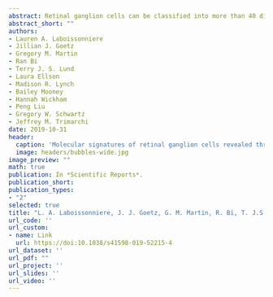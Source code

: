 ```yaml
---
abstract: Retinal ganglion cells can be classified into more than 40 distinct subtypes, whether by functional classification or transcriptomics. The examination of these subtypes in relation to their physiology, projection patterns, and circuitry would be greatly facilitated through the identification of specific molecular identifiers for the generation of transgenic mice. Advances in single cell transcriptomic profiling have enabled the identification of molecular signatures for cellular subtypes that are only rarely found. Therefore, we used single cell profiling combined with hierarchical clustering and correlate analyses to identify genes expressed in distinct populations of Parvalbumin-expressing cells and functionally classified RGCs. RGCs were manually isolated based either upon fluorescence or physiological distinction through cell-attached recordings. Microarray hybridization and RNA-Sequencing were employed for the characterization of transcriptomes and in situ hybridization was utilized to further characterize gene candidate expression. Gene candidates were identified based upon cluster correlation, as well as expression specificity within physiologically distinct classes of RGCs. Further, we identified Prph, Ctxn3, and Prkcq as potential candidates for ipRGC classification in the murine retina. The use of these genes, or one of the other newly identified subset markers, for the generation of a transgenic mouse would enable future studies of RGC-subtype specific function, wiring, and projection.
abstract_short: ""
authors:
- Lauren A. Laboissonniere
- Jillian J. Goetz
- Gregory M. Martin
- Ran Bi
- Terry J. S. Lund
- Laura Ellson
- Madison R. Lynch
- Bailey Mooney
- Hannah Wickham
- Peng Liu
- Gregory W. Schwartz
- Jeffrey M. Trimarchi
date: 2019-10-31
header:
  caption: 'Molecular signatures of retinal ganglion cells revealed through single cell profiling'
  image: headers/bubbles-wide.jpg
image_preview: ""
math: true
publication: In *Scientific Reports*.
publication_short:
publication_types:
- "2"
selected: true
title: "L. A. Laboissonniere, J. J. Goetz, G. M. Martin, R. Bi, T. J.S. Lund, L. Ellson, M. R. Lynch, B. Mooney, H. Wickham, A. Mani, P. Liu, G. W. Schwartz, and J. M. Trimarchi (2019), Molecular signatures of retinal ganglion cells revealed through single cell profiling, Scientific Reports."
url_code: ''
url_custom:
- name: Link
  url: https://doi:10.1038/s41598-019-52215-4
url_dataset: ''
url_pdf: ""
url_project: ''
url_slides: ''
url_video: ''
---
```


